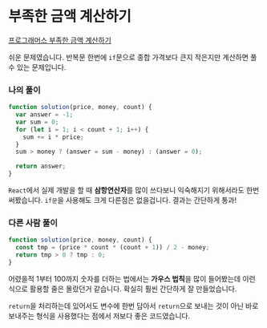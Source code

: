 # 부족한 금액 계산하기

[프로그래머스 부족한 금액 계산하기](https://school.programmers.co.kr/learn/courses/30/lessons/82612?language=javascript)

쉬운 문제였습니다. 반복문 한번에 `if`문으로 종합 가격보다 큰지 작은지만 계산하면 풀수 있는 문제입니다.

### 나의 풀이

```js
function solution(price, money, count) {
  var answer = -1;
  var sum = 0;
  for (let i = 1; i < count + 1; i++) {
    sum += i * price;
  }
  sum > money ? (answer = sum - money) : (answer = 0);

  return answer;
}
```

`React`에서 실제 개발을 할 때 **삼항연산자**를 많이 쓰다보니 익숙해지기 위해서라도 한번 써봤습니다. `if문`을 사용해도 크게 다른점은 없을겁니다. 결과는 간단하게 통과!

### 다른 사람 풀이

```js
function solution(price, money, count) {
  const tmp = (price * count * (count + 1)) / 2 - money;
  return tmp > 0 ? tmp : 0;
}
```

어렸을적 1부터 100까지 숫자를 더하는 법에서는 **가우스 법칙**을 많이 들어봤는데 이런 식으로 활용할 줄은 몰랐던거 같습니다. 확실히 훨씬 간단하게 잘 만들었습니다.

`return`을 처리하는데 있어서도 변수에 한번 담아서 `return`으로 보내는 것이 아닌 바로 보내주는 형식을 사용했다는 점에서 저보다 좋은 코드였습니다.
